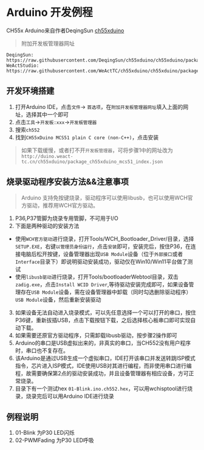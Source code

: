 # Arduino 开发例程
CH55x Arduino来自作者DeqingSun [ch55xduino](https://github.com/DeqingSun/ch55xduino)

> 附加开发板管理器网址
```
DeqingSun: https://raw.githubusercontent.com/DeqingSun/ch55xduino/ch55xduino/package_ch55xduino_mcs51_index.json
WeActStudio: https://raw.githubusercontent.com/WeActTC/ch55xduino/ch55xduino/package_ch55xduino_mcs51_index.json
```

## 开发环境搭建
1. 打开Arduino IDE，点击`文件`-> `首选项`，在`附加开发板管理器网址`填入上面的网址，选择其中一个即可
2. 点击`工具`->`开发板:xxx`->`开发板管理器`
3. 搜索`ch552`
4. 找到`CH55xDuino MCS51 plain C core (non-C++)`，点击安装
> 如果下载缓慢，或者打不开`开发板管理器`，可将步骤1中的网址改为
`http://duino.weact-tc.cn/ch55xduino/package_ch55xduino_mcs51_index.json`

## 烧录驱动程序安装方法&&注意事项
> Arduino 支持免按键烧录，驱动程序可以使用libusb，也可以使用WCH官方驱动，推荐用WCH官方驱动。
1. P36,P37管脚为烧录专用管脚，不可用于I/O
2. 下面是两种驱动的安装方法
* 使用`WCH官方驱动`进行烧录，打开Tools/WCH_Bootloader_Driver/目录，选择`SETUP.EXE`，右键`以管理员身份运行`，点击`安装`即可，安装完后，按住P36，在连接电脑后松开按键，设备管理器出现`USB Module`设备（位于`外部接口`或者`Interface`目录下）即说明驱动安装成功，驱动仅在Win10/Win11平台做了测试
* 使用`libusb驱动`进行烧录，打开Tools/bootloaderWebtool目录，双击`zadig.exe`，点击`Install WCID Driver`,等待驱动安装完成即可，如果设备管理存在`USB Module`设备，需在设备管理器中卸载（同时勾选删除驱动程序）`USB Module`设备，然后重新安装驱动
3. 如果设备无法自动进入烧录模式，可以先任意选择一个可以打开的串口，按住P36键，重新拔插USB，点击下载按钮下载，之后选择核心板串口即可实现自动下载。
4. 如果需要还原官方驱动程序，只需卸载libusb驱动，按步骤2操作即可
5. Arduino的串口是USB虚拟出来的，非真实的串口，当CH552没有用户程序时，串口也不复存在。
6. 该Arduino是通过USB生成一个虚拟串口，IDE打开该串口并发送转跳ISP模式指令，芯片进入ISP模式，IDE使用USB对其进行编程，而非使用串口进行编程，故需要确保第2点的驱动安装成功，并且设备管理器有相应设备，方可正常烧录。
7. 目录下有一个测试hex `01-Blink.ino.ch552.hex`，可以用wchisptool进行烧录，烧录完后可以用Arduino IDE进行烧录

## 例程说明
1. 01-Blink 为P30 LED闪烁
2. 02-PWMFading 为P30 LED呼吸
